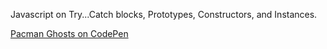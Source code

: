 Javascript on Try...Catch blocks, Prototypes, Constructors, and Instances.  

[Pacman Ghosts on CodePen](http://codepen.io/Yuschick/pen/gwRrkd)
